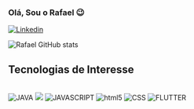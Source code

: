 ### Olá, Sou o Rafael 😉

[![Linkedin](https://img.shields.io/badge/LinkedIn-0077B5?style=for-the-badge&logo=linkedin&logoColor=white)](https://www.linkedin.com/in/rafael-moura-b9099629b/)

![Rafael GitHub stats](https://github-readme-stats.vercel.app/api?username=RafaaelMoura&show_icons=true&theme=dracula)


## Tecnologias de Interesse

<div styler="display: inline_block"><br/>
<img align:="center"alt="JAVA"src="https://img.shields.io/badge/Java-ED8B00?style=for-the-badge&logo=openjdk&logoColor=white"/>
<img alig="center" ;alt="C#"src="https://img.shields.io/badge/C%23-239120?style=for-the-badge&logo=c-sharp&logoColor=white"/>
<img alig="center" alt="JAVASCRIPT"src="https://img.shields.io/badge/JavaScript-F7DF1E?style=for-the-badge&logo=javascript&logoColor=black"/>
<img alig="center" alt="html5"src="https://img.shields.io/badge/HTML-239120?style=for-the-badge&logo=html5&logoColor=white"/>
<img alig="center" alt="CSS"src="https://img.shields.io/badge/CSS-239120?&style=for-the-badge&logo=css3&logoColor=white"/>
<img alig="center" alt="FLUTTER"src="https://img.shields.io/badge/Flutter-02569B?style=for-the-badge&logo=flutter&logoColor=white"/>
</div>
